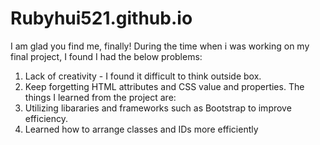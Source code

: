 # Rubyhui521.github.io
I am glad you find me, finally!
During the time when i was working on my final project, I found I had the below problems:
1. Lack of creativity - I found it difficult to think outside box.
2. Keep forgetting HTML attributes and CSS value and properties. 
The things I learned from the project are:
1. Utilizing libararies and frameworks such as Bootstrap to improve efficiency.
2. Learned how to arrange classes and IDs more efficiently
